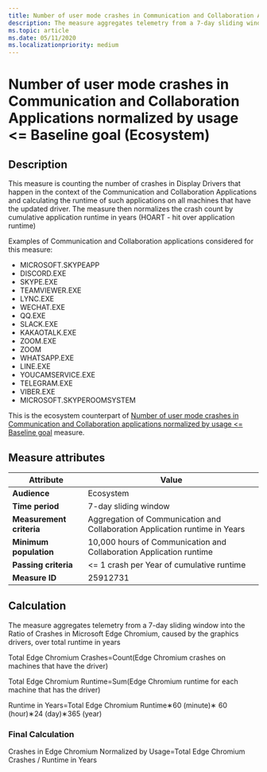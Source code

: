 ```yaml
---
title: Number of user mode crashes in Communication and Collaboration Applications normalized by usage <= Baseline goal (Ecosystem)
description: The measure aggregates telemetry from a 7-day sliding window a ratio of crashes in Communication and Collaboration Applications, caused by the graphics drivers, over total runtime in years (Ecosystem)
ms.topic: article
ms.date: 05/11/2020
ms.localizationpriority: medium
---
```


# Number of user mode crashes in Communication and Collaboration Applications normalized by usage <= Baseline goal (Ecosystem)

## Description

This measure is counting the number of crashes in Display Drivers that happen in the context of the Communication and Collaboration Applications and calculating the runtime of such applications on all machines that have the updated driver. The measure then normalizes the crash count by cumulative application runtime in years (HOART - hit over application runtime)

Examples of Communication and Collaboration applications considered for this measure:

* MICROSOFT.SKYPEAPP
* DISCORD.EXE
* SKYPE.EXE
* TEAMVIEWER.EXE
* LYNC.EXE
* WECHAT.EXE
* QQ.EXE
* SLACK.EXE
* KAKAOTALK.EXE
* ZOOM.EXE
* ZOOM
* WHATSAPP.EXE
* LINE.EXE
* YOUCAMSERVICE.EXE
* TELEGRAM.EXE
* VIBER.EXE
* MICROSOFT.SKYPEROOMSYSTEM

This is the ecosystem counterpart of [Number of user mode crashes in Communication and Collaboration applications normalized by usage <= Baseline goal](./graphics-user-mode-crashes-collaboration-standard.md) measure.

## Measure attributes

|Attribute|Value|
|----|----|
|**Audience**|Ecosystem|
|**Time period**|7-day sliding window|
|**Measurement criteria**|Aggregation of Communication and Collaboration Application runtime in Years|
|**Minimum population**|10,000 hours of Communication and Collaboration Application runtime|
|**Passing criteria**|<= 1 crash per Year of cumulative runtime|
|**Measure ID**|25912731|

## Calculation

The measure aggregates telemetry from a 7-day sliding window into the Ratio of Crashes in Microsoft Edge Chromium, caused by the graphics drivers, over total runtime in years

Total Edge Chromium Crashes=Count(Edge Chromium crashes on machines that have the driver)

Total Edge Chromium Runtime=Sum(Edge Chromium runtime for each machine that has the driver)

Runtime in Years=Total Edge Chromium Runtime∗60 (minute)∗ 60 (hour)∗24 (day)∗365 (year)

### Final Calculation

Crashes in Edge Chromium Normalized by Usage=Total Edge Chromium Crashes / Runtime in Years
